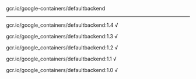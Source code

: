 gcr.io/google-containers/defaultbackend 

----
gcr.io/google_containers/defaultbackend:1.4 √

gcr.io/google_containers/defaultbackend:1.3 √

gcr.io/google_containers/defaultbackend:1.2 √

gcr.io/google_containers/defaultbackend:1.1 √

gcr.io/google_containers/defaultbackend:1.0 √

